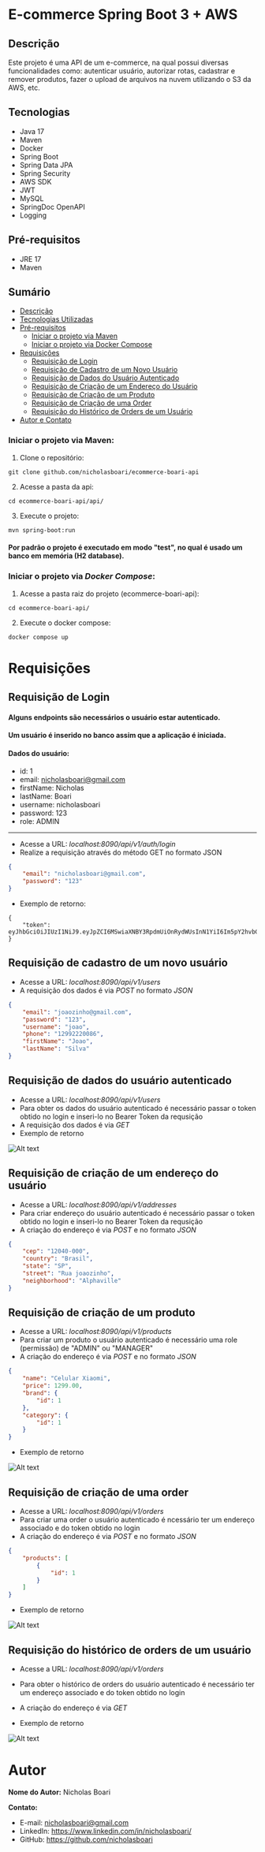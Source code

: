 # E-commerce Spring Boot 3 + AWS

## Descrição

Este projeto é uma API de um e-commerce, na qual possui diversas funcionalidades como: autenticar usuário, autorizar rotas, cadastrar e remover produtos, fazer o upload de arquivos na nuvem utilizando o S3 da AWS, etc.

## Tecnologias

- Java 17
- Maven
- Docker
- Spring Boot
- Spring Data JPA
- Spring Security
- AWS SDK
- JWT
- MySQL
- SpringDoc OpenAPI
- Logging

## Pré-requisitos

- JRE 17
- Maven

## Sumário
- [Descrição](#descrição)
- [Tecnologias Utilizadas](#tecnologias)
- [Pré-requisitos](#pré-requisitos)
  - [Iniciar o projeto via Maven](#iniciar-o-projeto-via-maven)
  - [Iniciar o projeto via Docker Compose](#iniciar-o-projeto-via-docker-compose)
- [Requisições](#requisições)
  - [Requisição de Login](#requisição-de-login)
  - [Requisição de Cadastro de um Novo Usuário](#requisição-de-cadastro-de-um-novo-usuário)
  - [Requisição de Dados do Usuário Autenticado](#requisição-de-dados-do-usuário-autenticado)
  - [Requisição de Criação de um Endereço do Usuário](#requisição-de-criação-de-um-endereço-do-usuário)
  - [Requisição de Criação de um Produto](#requisição-de-criação-de-um-produto)
  - [Requisição de Criação de uma Order](#requisição-de-criação-de-uma-order)
  - [Requisição do Histórico de Orders de um Usuário](#requisição-do-histórico-de-orders-de-um-usuário)
- [Autor e Contato](#autor)

### Iniciar o projeto via Maven:

1. Clone o repositório:

```shell
git clone github.com/nicholasboari/ecommerce-boari-api
```

2. Acesse a pasta da api:

```shell
cd ecommerce-boari-api/api/
```

3. Execute o projeto:

```shell
mvn spring-boot:run
```

#### Por padrão o projeto é executado em modo "test", no qual é usado um banco em memória (H2 database).

### Iniciar o projeto via *Docker Compose*:

1. Acesse a pasta raiz do projeto (ecommerce-boari-api):

```shell
cd ecommerce-boari-api/
```

2. Execute o docker compose:

```shell
docker compose up
```

# Requisições 

## Requisição de Login


#### Alguns endpoints são necessários o usuário estar autenticado.
#### Um usuário é inserido no banco assim que a aplicação é iniciada.

#### Dados do usuário:
- id: 1
- email: nicholasboari@gmail.com
- firstName: Nicholas
- lastName: Boari
- username: nicholasboari
- password: 123
- role: ADMIN
----

- Acesse a URL: *localhost:8090/api/v1/auth/login*
- Realize a requisição através do método GET no formato JSON

```json
{
    "email": "nicholasboari@gmail.com",
    "password": "123"
}
```

- Exemplo de retorno:

```
{
    "token": eyJhbGciOiJIUzI1NiJ9.eyJpZCI6MSwiaXNBY3RpdmUiOnRydWUsInN1YiI6Im5pY2hvbGFzYm9hcmkiLCJpYXQiOjE3MDA2ODEwNTEsImV4cCI6MTcwMTU0NTA1MX0.8edCSh1DGRr3DN7cE5ciZBtV0IG8spjqHgPKMOUdc48
}
```
## Requisição de cadastro de um novo usuário

- Acesse a URL: *localhost:8090/api/v1/users*
- A requisição dos dados é via *POST* no formato *JSON*


```json
{
    "email": "joaozinho@gmail.com",
    "password": "123",
    "username": "joao",
    "phone": "12992220086",
    "firstName": "Joao",
    "lastName": "Silva"
}

```


## Requisição de dados do usuário autenticado

- Acesse a URL: *localhost:8090/api/v1/users*
- Para obter os dados do usuário autenticado é necessário passar o token obtido no login e inseri-lo no Bearer Token da requsição
- A requisição dos dados é via *GET*
- Exemplo de retorno

![Alt text](image.png)

## Requisição de criação de um endereço do usuário

- Acesse a URL: *localhost:8090/api/v1/addresses*
- Para criar endereço do usuário autenticado é necessário passar o token obtido no login e inseri-lo no Bearer Token da requsição
- A criação do endereço é via *POST* e no formato *JSON*

```json
{
    "cep": "12040-000",
    "country": "Brasil",
    "state": "SP",
    "street": "Rua joaozinho",
    "neighborhood": "Alphaville"
}
```

## Requisição de criação de um produto

- Acesse a URL: *localhost:8090/api/v1/products*
- Para criar um produto o usuário autenticado é necessário uma role (permissão) de "ADMIN" ou "MANAGER"
- A criação do endereço é via *POST* e no formato *JSON*

```json
{
    "name": "Celular Xiaomi",
    "price": 1299.00,
    "brand": {
        "id": 1
    },
    "category": {
        "id": 1
    }
}
```
- Exemplo de retorno

![Alt text](image-1.png)

## Requisição de criação de uma order

- Acesse a URL: *localhost:8090/api/v1/orders*
- Para criar uma order o usuário autenticado é ncessário ter um endereço associado e do token obtido no login
- A criação do endereço é via *POST* e no formato *JSON*

```json
{
    "products": [
        {
            "id": 1
        }
    ]
}
```
- Exemplo de retorno

![Alt text](image-2.png)

## Requisição do histórico de orders de um usuário

- Acesse a URL: *localhost:8090/api/v1/orders*
- Para obter o histórico de orders do usuário autenticado é necessário ter um endereço associado e do token obtido no login
- A criação do endereço é via *GET*

- Exemplo de retorno

![Alt text](image-3.png)

# Autor

**Nome do Autor:** Nicholas Boari

**Contato:**
- E-mail: nicholasboari@gmail.com
- LinkedIn: https://www.linkedin.com/in/nicholasboari/
- GitHub: https://github.com/nicholasboari
